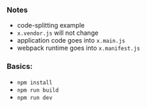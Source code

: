  
### Notes

* code-splitting example
* `x.vendor.js` will not change
* application code goes into `x.main.js`
* webpack runtime goes into `x.manifest.js` 

### Basics:

* `npm install`
* `npm run build`
* `npm run dev`

